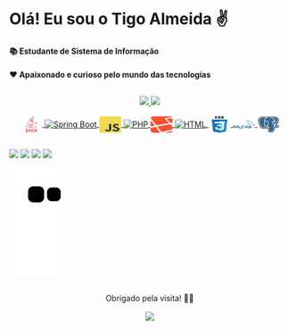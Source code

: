 <H1> Olá! Eu sou o Tigo Almeida ✌️</H1>  
<H4> 📚 Estudante de Sistema de Informação </H4>
<H4> ❤ Apaixonado e curioso pelo mundo das tecnologias </H4>

  ##

<div align="center">
  <a href="https://github.com/tiagodalmeida87">
  <img height="180em" src="https://github-readme-stats.vercel.app/api?username=tiagodalmeida87&show_icons=true&theme=dark&include_all_commits=true&count_private=true"/>
  <img height="180em" src="https://github-readme-stats.vercel.app/api/top-langs/?username=tiagodalmeida87&layout=compact&langs_count=7&theme=dark"/>
</div>

<div align="center" style="display: inline_block"><br>
    <img align="center" alt="Java" height="30" width="40" src="https://github.com/devicons/devicon/blob/master/icons/java/java-plain-wordmark.svg" />
    <img align="center" alt="Spring Boot" height="30" width="40" src="https://cdn.jsdelivr.net/gh/devicons/devicon/icons/spring/spring-original-wordmark.svg" />
    <img align="center" alt="JavaScript" height="30" width="40" src="https://github.com/devicons/devicon/blob/master/icons/javascript/javascript-original.svg" />
    <img align="center" alt="PHP" height="30" width="40" src="https://cdn.jsdelivr.net/gh/devicons/devicon/icons/php/php-original.svg" />
    <img align="center" alt="Laravel" height="30" width="40" src="https://github.com/devicons/devicon/blob/master/icons/laravel/laravel-plain.svg" />
    <img align="center" alt="HTML" height="30" width="40" src="https://cdn.jsdelivr.net/gh/devicons/devicon/icons/html5/html5-original.svg"/>
    <img align="center" alt="CSS" height="30" width="40" src="https://github.com/devicons/devicon/blob/master/icons/css3/css3-original-wordmark.svg"/>
    <img align="center" alt="MySQL" height="30" width="40" src="https://github.com/devicons/devicon/blob/master/icons/mysql/mysql-plain-wordmark.svg"/>
    <img align="center" alt="Postgresql" height="30" width="40" src="https://github.com/devicons/devicon/blob/master/icons/postgresql/postgresql-original.svg" />  
</div>

  ##

<div> 
    <a href="https://www.linkedin.com/in/tiagodalmeida87/" target="_blank"><img src="https://img.shields.io/badge/-LinkedIn-%230077B5?style=for-the-badge&logo=linkedin&logoColor=white" target="_blank"></a> 
    <a href="https://www.instagram.com/tiagodalmeida87/" target="_blank"><img src="https://img.shields.io/badge/-Instagram-%23E4405F?style=for-the-badge&logo=instagram&logoColor=white" target="_blank"></a>
    <a href="https://t.me/tiagodalmeida87" target="_blank"><img src="https://img.shields.io/badge/Telegram-2CA5E0?style=for-the-badge&logo=telegram&logoColor=white" target="_blank"></a>
    <a href = "mailto:tiagodalmeida87@gmail.com"><img src="https://img.shields.io/badge/Gmail-D14836?style=for-the-badge&logo=gmail&logoColor=white" target="_blank"></a> 

 ![Snake animation](https://github.com/tiagodalmeida87/tiagodalmeida87/blob/output/github-contribution-grid-snake.svg)
 </div>

  ##
  
<div align="center">
  <p align="center"> Obrigado pela visita! 👋👋 </p>  
  <p> <img align="center" src="https://profile-counter.glitch.me/tiagodalmeida87/count.svg" /></p>
</div>
